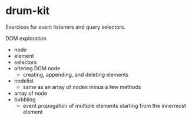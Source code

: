 # drum-kit
Exercises for event listeners and query selectors.

DOM exploration
* node
* element
* selectors
* altering DOM node
    * creating, appending, and deleting elements
* nodelist
    * same as an array of nodes minus a few methods
* array of node
* bubbling
    * event propogation of multiple elements starting from the innermost element
